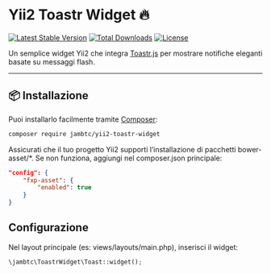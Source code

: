 # Yii2 Toastr Widget 🔥  

[![Latest Stable Version](https://poser.pugx.org/jambtc/yii2-toastr-widget/v/stable)](https://packagist.org/packages/jambtc/yii2-toastr-widget)
[![Total Downloads](https://poser.pugx.org/jambtc/yii2-toastr-widget/downloads)](https://packagist.org/packages/jambtc/yii2-toastr-widget)
[![License](https://poser.pugx.org/jambtc/yii2-toastr-widget/license)](https://packagist.org/packages/jambtc/yii2-toastr-widget)

Un semplice widget Yii2 che integra [Toastr.js](https://codeseven.github.io/toastr/) per mostrare notifiche eleganti basate su messaggi flash.

---

## 📦 Installazione

Puoi installarlo facilmente tramite [Composer](https://getcomposer.org/):

```bash
composer require jambtc/yii2-toastr-widget
```

Assicurati che il tuo progetto Yii2 supporti l’installazione di pacchetti bower-asset/*. Se non funziona, aggiungi nel composer.json principale:

```json
"config": {
    "fxp-asset": {
        "enabled": true
    }
}
```

## Configurazione

Nel layout principale (es: views/layouts/main.php), inserisci il widget:

```php
\jambtc\ToastrWidget\Toast::widget();
```
